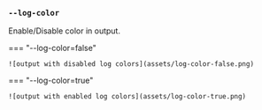 ### `--log-color`

Enable/Disable color in output.

=== "--log-color=false"

    ![output with disabled log colors](assets/log-color-false.png)

=== "--log-color=true"

    ![output with enabled log colors](assets/log-color-true.png)
